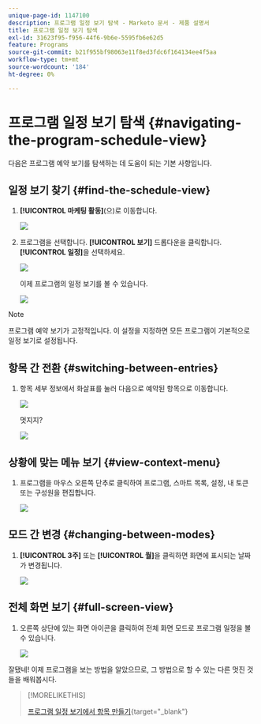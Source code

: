 ```yaml
---
unique-page-id: 1147100
description: 프로그램 일정 보기 탐색 - Marketo 문서 - 제품 설명서
title: 프로그램 일정 보기 탐색
exl-id: 31623f95-f956-44f6-9b6e-5595fb6e62d5
feature: Programs
source-git-commit: b21f955bf98063e11f8ed3fdc6f164134ee4f5aa
workflow-type: tm+mt
source-wordcount: '184'
ht-degree: 0%

---
```


# 프로그램 일정 보기 탐색 {#navigating-the-program-schedule-view}

다음은 프로그램 예약 보기를 탐색하는 데 도움이 되는 기본 사항입니다.

## 일정 보기 찾기 {#find-the-schedule-view}

1. **[!UICONTROL 마케팅 활동]**(으)로 이동합니다.

   ![](assets/login-marketing-activities.png)

1. 프로그램을 선택합니다. **[!UICONTROL 보기]** 드롭다운을 클릭합니다. **[!UICONTROL 일정]**&#x200B;을 선택하세요.

   ![](assets/image2014-9-17-11-3a38-3a3.png)

   이제 프로그램의 일정 보기를 볼 수 있습니다.

   ![](assets/image2014-9-17-11-3a38-3a14.png)

>[!NOTE]
>
>프로그램 예약 보기가 고정적입니다. 이 설정을 지정하면 모든 프로그램이 기본적으로 일정 보기로 설정됩니다.

## 항목 간 전환 {#switching-between-entries}

1. 항목 세부 정보에서 화살표를 눌러 다음으로 예약된 항목으로 이동합니다.

   ![](assets/image2014-9-17-11-3a38-3a54.png)

   멋지지?

   ![](assets/image2014-9-17-11-3a39-3a10.png)

## 상황에 맞는 메뉴 보기 {#view-context-menu}

1. 프로그램을 마우스 오른쪽 단추로 클릭하여 프로그램, 스마트 목록, 설정, 내 토큰 또는 구성원을 편집합니다.

   ![](assets/image2014-9-17-11-3a39-3a59.png)

## 모드 간 변경 {#changing-between-modes}

1. **[!UICONTROL 3주]** 또는 **[!UICONTROL 월]**&#x200B;을 클릭하면 화면에 표시되는 날짜가 변경됩니다.

   ![](assets/image2014-9-17-11-3a40-3a19.png)

## 전체 화면 보기 {#full-screen-view}

1. 오른쪽 상단에 있는 화면 아이콘을 클릭하여 전체 화면 모드로 프로그램 일정을 볼 수 있습니다.

   ![](assets/image2014-9-17-11-3a40-3a45.png)

잘됐네! 이제 프로그램을 보는 방법을 알았으므로, 그 방법으로 할 수 있는 다른 멋진 것들을 배워봅시다.

>[!MORELIKETHIS]
>
>[프로그램 일정 보기에서 항목 만들기](/help/marketo/product-docs/core-marketo-concepts/programs/program-schedule-view/creating-an-entry-in-the-program-schedule-view.md){target="_blank"}
